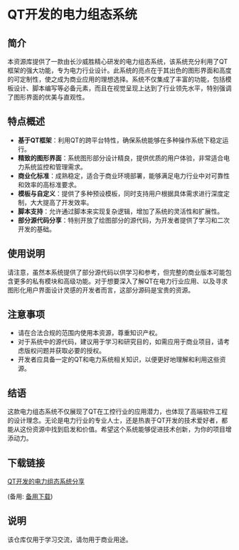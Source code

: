 # QT开发的电力组态系统

## 简介

本资源库提供了一款由长沙威胜精心研发的电力组态系统，该系统充分利用了QT框架的强大功能，专为电力行业设计。此系统的亮点在于其出色的图形界面和高度的可定制性，使之成为商业应用的理想选择。系统不仅集成了丰富的功能，包括模板设计、脚本编写等必备元素，而且在视觉呈现上达到了行业领先水平，特别强调了图形界面的优美与直观性。

## 特点概述

- **基于QT框架**：利用QT的跨平台特性，确保系统能够在多种操作系统下稳定运行。
- **精致的图形界面**：系统图形部分设计精良，提供优质的用户体验，非常适合电力系统监控和管理需求。
- **商业化标准**：成熟稳定，适合于商业环境部署，能够满足电力行业中对可靠性和效率的高标准要求。
- **模板与自定义**：提供了多种预设模板，同时支持用户根据具体需求进行深度定制，大大提高了开发效率。
- **脚本支持**：允许通过脚本来实现复杂逻辑，增加了系统的灵活性和扩展性。
- **部分源代码分享**：特别开放了绘图部分的源代码，为开发者提供了学习和二次开发的基础。

## 使用说明

请注意，虽然本系统提供了部分源代码以供学习和参考，但完整的商业版本可能包含更多的私有模块和高级功能。对于想要深入了解QT在电力行业应用、以及寻求图形化用户界面设计灵感的开发者而言，这部分源码是宝贵的资源。

## 注意事项

- 请在合法合规的范围内使用本资源，尊重知识产权。
- 对于系统中的源代码，建议用于学习和研究目的，如需应用于商业项目，请考虑版权问题并获取必要的授权。
- 开发者应具备一定的QT和电力系统相关知识，以便更好地理解和利用这些资源。

## 结语

这款电力组态系统不仅展现了QT在工控行业的应用潜力，也体现了高端软件工程的设计理念。无论是电力行业的专业人士，还是热衷于QT开发的技术爱好者，都能从这份资源中找到启发和价值。希望这个系统能够促进技术创新，为你的项目增添动力。

## 下载链接
[QT开发的电力组态系统分享](https://pan.quark.cn/s/9968ba49f300) 

(备用: [备用下载](https://pan.baidu.com/s/1kdHaMaydKrSd8XOuKNh-PA?pwd=2oid))

## 说明

该仓库仅用于学习交流，请勿用于商业用途。
